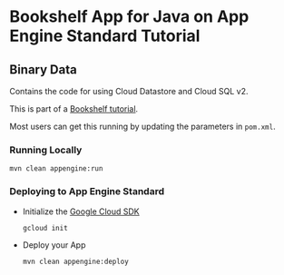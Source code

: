 # Bookshelf App for Java on App Engine Standard Tutorial
## Binary Data

Contains the code for using Cloud Datastore and Cloud SQL v2.

This is part of a [Bookshelf tutorial](https://cloud.google.com/java/getting-started/tutorial-app).

Most users can get this running by updating the parameters in `pom.xml`.

### Running Locally

    mvn clean appengine:run

### Deploying to App Engine Standard

* Initialize the [Google Cloud SDK]()

    `gcloud init`

* Deploy your App

    `mvn clean appengine:deploy`

